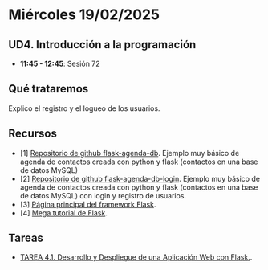 # Miércoles 19/02/2025

## UD4. Introducción a la programación

- **11:45 - 12:45**: Sesión 72

## Qué trataremos

Explico el registro y el logueo de los usuarios.

## Recursos
- [1] [Repositorio de github flask-agenda-db](https://github.com/joseliza/flask-agenda-db). Ejemplo muy básico de agenda de contactos creada con python y flask (contactos en una base de datos MySQL)
- [2] [Repositorio de github flask-agenda-db-login](https://github.com/joseliza/flask-agenda-db-login). Ejemplo muy básico de agenda de contactos creada con python y flask (contactos en una base de datos MySQL) con login y registro de usuarios.
- [3] [Página principal del framework Flask](https://flask.palletsprojects.com/es/stable/).
- [4] [Mega tutorial de Flask](https://blog.miguelgrinberg.com/post/the-flask-mega-tutorial-part-i-hello-world).


## Tareas

- [TAREA 4.1. Desarrollo y Despliegue de una Aplicación Web con Flask.](/Documents/UD4/TAREA%204.1.%20Desarrollo%20y%20Despliegue%20de%20una%20Aplicación%20Web%20con%20Flask.pdf).
